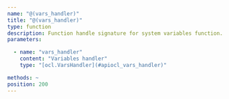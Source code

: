 ```yaml
---
name: "@(vars_handler)"
title: "@(vars_handler)"
type: function
description: Function handle signature for system variables function.
parameters: 

  - name: "vars_handler"
    content: "Variables handler"
    type: "[ocl.VarsHandler](#apiocl_vars_handler)"

methods: ~
position: 200
---
```

